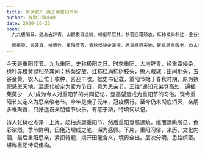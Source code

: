 ```yaml
---
title: 水调歌头·庚子年重阳节吟
author: 放歌江海山阙
date: 2020-10-25
poem: |
  九九极阳日，邀友去辞青。山巅极目远眺，峰壑尽层林。秋菊迎霜怒放，红柿枝头斜挂，金谷曵山坪。农佬忙收种，笑语荡田町。

  佩茱萸，尝蓬耳，飨牺牲。重阳佳节，春秋祭祀史清清。原意感恩天地，转意思亲敬老，自古到如今。遥祝诸亲好，佳节共酩酊。
---
```


今天是重阳佳节。九九重阳，史称极阳之日。时季重阳，大地辞青，经重霜侵染，树叶赤橙黄绿相杂其间；秋菊绽放，红柿挂满杮树枝头，撩人眼球；田间地头，五谷金黄，农人正忙于收种，喜迎丰收。据史书记载，重阳节始于春秋时期，原为祭祀感恩天地。至唐代被定为官方节日，意为思亲节，王维“遥知兄弟登高处，遍插茱萸少一人”成为今人对重阳节的共同记忆，登高望远成为重阳节的习俗。现今重阳节又定义为思亲敬老节。今年是庚子元年，冠疫横行，至今仍未彻底消灭，亲朋多难聚首，只好遥祝亲朋佳节快乐。有感于斯，特填词以记。

诗人张树松点评：上片，起拍点题重阳节。然后重阳登高远眺，继而远眺所见，色彩浓烈，季节鲜明，田佬乃埋线之笔，深为感佩。下片，重阳习俗，来历，文化内涵，最后重阳思亲，紧扣诗题，揭开田佬含义，境界全出。层次分明，思路缜密。堪称重阳诗词佳构。
